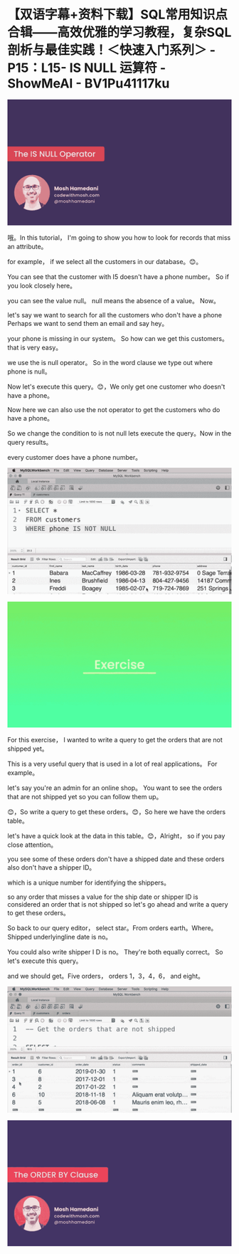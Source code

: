 # 【双语字幕+资料下载】SQL常用知识点合辑——高效优雅的学习教程，复杂SQL剖析与最佳实践！＜快速入门系列＞ - P15：L15- IS NULL 运算符 - ShowMeAI - BV1Pu41117ku

![](img/8660f6ca174255d5ec5fa668f2b77ac7_0.png)

哦。In this tutorial， I'm going to show you how to look for records that miss an attribute。

 for example， if we select all the customers in our database。😊。

You can see that the customer with I5 doesn't have a phone number。 So if you look closely here。

 you can see the value null。 null means the absence of a value。 Now。

 let's say we want to search for all the customers who don't have a phone Perhaps we want to send them an email and say hey。

 your phone is missing in our system。 So how can we get this customers。 that is very easy。

 we use the is null operator。 So in the word clause we type out where phone is null。

 Now let's execute this query。😊，We only get one customer who doesn't have a phone。

 Now here we can also use the not operator to get the customers who do have a phone。

So we change the condition to is not null lets execute the query。Now in the query results。

 every customer does have a phone number。

![](img/8660f6ca174255d5ec5fa668f2b77ac7_2.png)

![](img/8660f6ca174255d5ec5fa668f2b77ac7_3.png)

For this exercise， I wanted to write a query to get the orders that are not shipped yet。

 This is a very useful query that is used in a lot of real applications。 For example。

 let's say you're an admin for an online shop。 You want to see the orders that are not shipped yet so you can follow them up。

😊，So write a query to get these orders。😊，So here we have the orders table。

 let's have a quick look at the data in this table。😊，Alright， so if you pay close attention。

 you see some of these orders don't have a shipped date and these orders also don't have a shipper ID。

 which is a unique number for identifying the shippers。

 so any order that misses a value for the ship date or shipper ID is considered an order that is not shipped so let's go ahead and write a query to get these orders。

So back to our query editor， select star。From orders earth。Where。Shipped underlyingline date is no。

 You could also write shipper I D is no。 They're both equally correct。 So let's execute this query。

 and we should get。Five orders， orders 1，3，4，6， and eight。



![](img/8660f6ca174255d5ec5fa668f2b77ac7_5.png)

![](img/8660f6ca174255d5ec5fa668f2b77ac7_6.png)